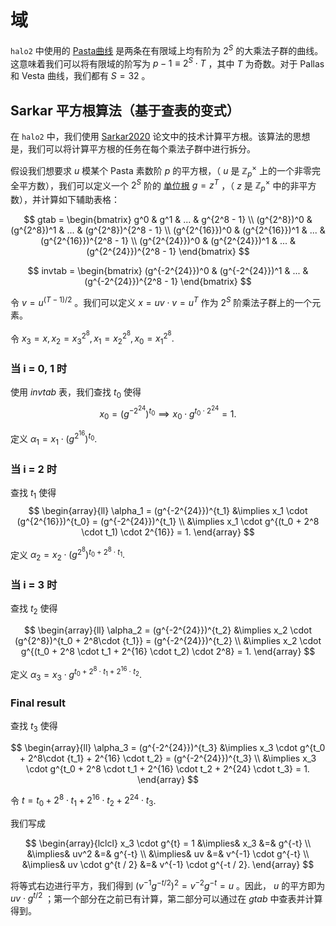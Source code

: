 # 域

`halo2` 中使用的 [Pasta曲线](https://electriccoin.co/blog/the-pasta-curves-for-halo-2-and-beyond/) 是两条在有限域上均有阶为 $2^S$ 的大乘法子群的曲线。这意味着我们可以将有限域的阶写为 $p-1 \equiv 2^S \cdot T$ ，其中 $T$ 为奇数。对于 Pallas 和 Vesta 曲线，我们都有 $S=32$ 。

## Sarkar 平方根算法（基于查表的变式）

在 `halo2` 中，我们使用 [Sarkar2020](https://eprint.iacr.org/2020/1407.pdf) 论文中的技术计算平方根。该算法的思想是，我们可以将计算平方根的任务在每个乘法子群中进行拆分。

假设我们想要求 $u$ 模某个 Pasta 素数阶 $p$ 的平方根，（ $u$ 是 $\mathbb{Z}_p^\times$ 上的一个非零完全平方数），我们可以定义一个 $2^S$ 阶的 [单位根](../../background/fields.md#roots-of-unity) $g=z^T$ ，（ $z$ 是 $\mathbb{Z}_p^\times$ 中的非平方数），并计算如下辅助表格：

$$
gtab = \begin{bmatrix}
g^0 & g^1 & ... & g^{2^8 - 1} \\
(g^{2^8})^0 & (g^{2^8})^1 & ... & (g^{2^8})^{2^8 - 1} \\
(g^{2^{16}})^0 & (g^{2^{16}})^1 & ... & (g^{2^{16}})^{2^8 - 1} \\
(g^{2^{24}})^0 & (g^{2^{24}})^1 & ... & (g^{2^{24}})^{2^8 - 1}
\end{bmatrix}
$$

$$
invtab = \begin{bmatrix}
(g^{-2^{24}})^0 & (g^{-2^{24}})^1 & ... & (g^{-2^{24}})^{2^8 - 1}
\end{bmatrix}
$$

令 $v = u^{(T-1)/2}$ 。我们可以定义 $x = uv \cdot v = u^T$ 作为 $2^S$ 阶乘法子群上的一个元素。

令 $x_3 = x, x_2 = x_3^{2^8}, x_1 = x_2^{2^8}, x_0 = x_1^{2^8}.$

### 当 i = 0, 1 时
使用 $invtab$ 表，我们查找 $t_0$ 使得
$$
x_0 = (g^{-2^{24}})^{t_0} \implies x_0 \cdot g^{t_0 \cdot 2^{24}} = 1.
$$

定义 $\alpha_1 = x_1 \cdot (g^{2^{16}})^{t_0}.$

### 当 i = 2 时
查找 $t_1$ 使得
$$
\begin{array}{ll}
\alpha_1 = (g^{-2^{24}})^{t_1} &\implies x_1 \cdot (g^{2^{16}})^{t_0} = (g^{-2^{24}})^{t_1} \\
&\implies
x_1 \cdot g^{(t_0 + 2^8 \cdot t_1) \cdot 2^{16}} = 1.
\end{array}
$$

定义 $\alpha_2 = x_2 \cdot (g^{2^8})^{t_0 + 2^8 \cdot t_1}.$
         
### 当 i = 3 时
查找 $t_2$ 使得

$$
\begin{array}{ll}
\alpha_2 = (g^{-2^{24}})^{t_2} &\implies x_2 \cdot (g^{2^8})^{t_0 + 2^8\cdot {t_1}} = (g^{-2^{24}})^{t_2} \\
&\implies x_2 \cdot g^{(t_0 + 2^8 \cdot t_1 + 2^{16} \cdot t_2) \cdot 2^8} = 1.
\end{array}
$$

定义 $\alpha_3 = x_3 \cdot g^{t_0 + 2^8 \cdot t_1 + 2^{16} \cdot t_2}.$

### Final result
查找 $t_3$ 使得

$$
\begin{array}{ll}
\alpha_3 = (g^{-2^{24}})^{t_3} &\implies x_3 \cdot g^{t_0 + 2^8\cdot {t_1} + 2^{16} \cdot t_2} = (g^{-2^{24}})^{t_3} \\
&\implies x_3 \cdot g^{t_0 + 2^8 \cdot t_1 + 2^{16} \cdot t_2 + 2^{24} \cdot t_3} = 1.
\end{array}
$$

令 $t = t_0 + 2^8 \cdot t_1 + 2^{16} \cdot t_2 + 2^{24} \cdot t_3$.

我们写成

$$
\begin{array}{lclcl}
x_3 \cdot g^{t} = 1 &\implies& x_3 &=& g^{-t} \\
&\implies& uv^2 &=& g^{-t} \\
&\implies& uv &=& v^{-1} \cdot g^{-t} \\
&\implies& uv \cdot g^{t / 2} &=& v^{-1} \cdot g^{-t / 2}.
\end{array}
$$

将等式右边进行平方，我们得到 $(v^{-1} g^{-t / 2})^2 = v^{-2}g^{-t} = u$ 。因此， $u$ 的平方即为 $uv \cdot g^{t / 2}$ ；第一个部分在之前已有计算，第二部分可以通过在 $gtab$ 中查表并计算得到。
